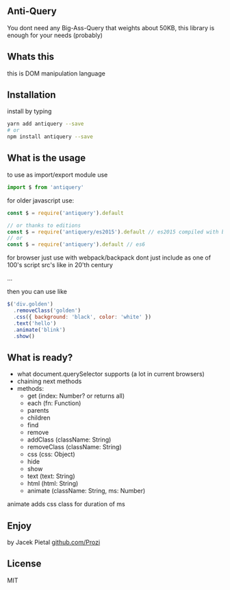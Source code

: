 ## Anti-Query

You dont need any Big-Ass-Query that weights about 50KB, this library is enough for your needs (probably)

## Whats this

this is DOM manipulation language

## Installation

install by typing

```bash
yarn add antiquery --save
# or 
npm install antiquery --save
```

## What is the usage

to use as import/export module use

```javascript
import $ from 'antiquery'
```

for older javascript use:
```javascript
const $ = require('antiquery').default

// or thanks to editions
const $ = require('antiquery/es2015').default // es2015 compiled with babel
// or
const $ = require('antiquery').default // es6
```

for browser just use with webpack/backpack dont just include as one of 100's script src's like in 20'th century

...

then you can use like

```javascript
$('div.golden')
  .removeClass('golden')
  .css({ background: 'black', color: 'white' })
  .text('hello')
  .animate('blink')
  .show()
```

## What is ready?

* what document.querySelector supports (a lot in current browsers)
* chaining next methods
* methods:
  * get (index: Number? or returns all)
  * each (fn: Function)
  * parents
  * children
  * find
  * remove
  * addClass (className: String)
  * removeClass (className: String)
  * css (css: Object)
  * hide
  * show
  * text (text: String)
  * html (html: String)
  * animate (className: String, ms: Number)

animate adds css class for duration of ms

## Enjoy

by Jacek Pietal [github.com/Prozi](https://github.com/Prozi)

## License

MIT
